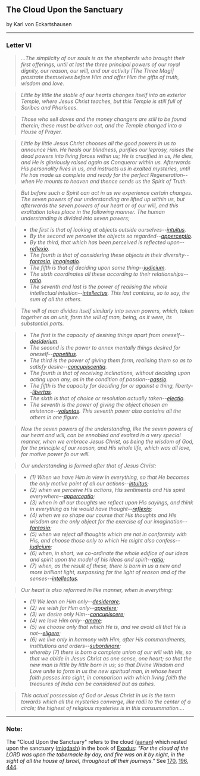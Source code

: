 ## The Cloud Upon the Sanctuary

by Karl von Eckartshausen

---

### Letter VI

> *...The simplicity of our souls is as the shepherds who brought their first offerings, until at last the three principal powers of our royal dignity, our reason, our will, and our activity [The Three Magi] prostrate themselves before Him and offer Him the gifts of truth, wisdom and love.*

> *Little by little the stable of our hearts changes itself into an exterior Temple, where Jesus Christ teaches, but this Temple is still full of Scribes and Pharisees.*

> *Those who sell doves and the money changers are still to be found therein; these must be driven out, and the Temple changed into a House of Prayer.*

> *Little by little Jesus Christ chooses all the good powers in us to announce Him. He heals our blindness, purifies our leprosy, raises the dead powers into living forces within us; He is crucified in us, He dies, and He is gloriously raised again as Conqueror within us. Afterwards His personality lives in us, and instructs us in exalted mysteries, until He has made us complete and ready for the perfect Regeneration--when He mounts to heaven and thence sends us the Spirit of Truth.*

> *But before such a Spirit can act in us we experience certain changes.  The seven powers of our understanding are lifted up within us, but afterwards the seven powers of our heart or of our will, and this exaltation takes place in the following manner. The human understanding is divided into seven powers;*

> - *the first is that of looking at objects outside ourselves--[intuitus](121).*
> - *By the second we perceive the objects so regarded--[apperceptio](112).*
> - *By the third, that which has been perceived is reflected upon--[reflexio](84).*
> - *The fourth is that of considering these objects in their diversity--[fantasia](65), [imaginatio](90).*
> - *The fifth is that of deciding upon some thing--[judicium](83).*
> - *The sixth coordinates all these according to their relationships--[ratio](57).*
> - *The seventh and last is the power of realising the whole intellectual intuition--[intellectus](126). This last contains, so to say, the sum of all the others.*

> *The will of man divides itself similarly into seven powers, which, taken together as an unit, form the will of man, being, as it were, its substantial parts.*

> - *The first is the capacity of desiring things apart from oneself--[desiderium](99).*
> - *The second is the power to annex mentally things desired for oneself--[appetitus](115).*
> - *The third is the power of giving them form, realising them so as to satisfy desire--[concupiscentia](138).*
> - *The fourth is that of receiving inclinations, without deciding upon acting upon any, as in the condition of passion--[passio](71).*
> - *The fifth is the capacity for deciding for or against a thing, liberty--[libertas](78).*
> - *The sixth is that of choice or resolution actually taken--[electio](63).*
> - *The seventh is the power of giving the object chosen an existence--[voluntas](109). This seventh power also contains all the others in one figure.*

> *Now the seven powers of the understanding, like the seven powers of our heart and will, can be ennobled and exalted in a very special manner, when we embrace Jesus Christ, as being the wisdom of God, for the principle of our reason, and His whole life, which was all love, for motive power fo our will.*

> *Our understanding is formed after that of Jesus Christ:*

> - *(1) When we have Him in view in everything, so that He becomes the only motive point of all our actions--[intuitus](121);*
> - *(2) when we perceive His actions, His sentiments and His spirit everywhere--[apperceptio](112);*
> - *(3) when in all our thoughts we reflect upon His sayings, and think in everything as He would have thought--[reflexio](84);*
> - *(4) when we so shape our course that His thoughts and His wisdom are the only object for the exercise of our imagination--[fantasia](65);*
> - *(5) when we reject all thoughts which are not in conformity with His, and choose those only to which He might also confess--[judicium](83);*
> - *(6) when, in short, we co-ordinate the whole edifice of our ideas and spirit upon the model of his ideas and spirit--[ratio](57);*
> - *(7) when, as the result of these, there is born in us a new and more brilliant light, surpassing far the light of reason and of the senses--[intellectus](126).*

> *Our heart is also reformed in like manner, when in everything:*

> - *(1) We lean on Him only--[desiderare](82);*
> - *(2) we wish for Him only--[appetere](78);*
> - *(3) we desire only Him--[concupiscere](119);*
> - *(4) we love Him only--[amare](34);*
> - *(5) we choose only that which He is, and we avoid all that He is not--[eligere](57);*
> - *(6) we live only in harmony with Him, after His commandments, institutions and orders--[subordinare](114);*
> - *whereby (7) there is born a complete union of our will with His, so that we abide in Jesus Christ as one sense, one heart; so that the new man is little by little born in us; so that Divine Wisdom and Love unite to form in us the new spiritual man, in whose heart faith passes into sight, in comparison with which living faith the treasures of India can be considered but as ashes.*

> *This actual possession of God or Jesus Christ in us is the term towards which all the mysteries converge, like radii to the center of a circle; the highest of religious mysteries is in this consummation....*

---

### Note:
The "Cloud Upon the Sanctuary" refers to the cloud ([aanan](/keys/ONN)) which rested upon the sanctuary ([miqdash](/keys/MQDSh)) in the book of [Exodus](http://biblehub.com/exodus/40-38.htm): *"For the cloud of the LORD was upon the tabernacle by day, and fire was on it by night, in the sight of all the house of Israel, throughout all their journeys."* See [170](170), [196](196), [444](444).
